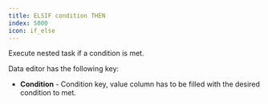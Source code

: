```yaml
---
title: ELSIF condition THEN
index: 5000
icon: if_else
---
```


Execute nested task if a condition is met.

Data editor has the following key:

- **Condition** - Condition key, value column has to be filled with the desired condition to met.



